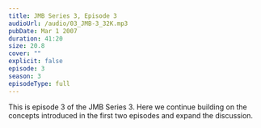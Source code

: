 ```yaml
---
title: JMB Series 3, Episode 3
audioUrl: /audio/03_JMB-3_32K.mp3
pubDate: Mar 1 2007
duration: 41:20
size: 20.8
cover: ""
explicit: false
episode: 3
season: 3
episodeType: full
---
```


This is episode 3 of the JMB Series 3. Here we continue building on the concepts introduced in the first two episodes and expand the discussion.
